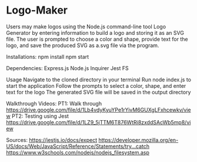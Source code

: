 # Logo-Maker
Users may make logos using the Node.js command-line tool Logo Generator by entering information to build a logo and storing it as an SVG file. The user is prompted to choose a color and shape, provide text for the logo, and save the produced SVG as a.svg file via the program.

Installations:
npm install
npm start


Dependencies:
Express.js
Node.js
Inquirer 
Jest
FS

Usage
Navigate to the cloned directory in your terminal
Run node index.js to start the application
Follow the prompts to select a color, shape, and enter text for the logo
The generated SVG file will be saved in the output directory

Walkthrough Videos:
PT1: Walk through
https://drive.google.com/file/d/1Lb4vdyKyuYPe1rYivM6GUXgLFxhcewkv/view
PT2: Testing using Jest
https://drive.google.com/file/d/1LZ9_5jTTM6T876WtRi8zxddSAcWb5mp8/view


Sources:
https://jestjs.io/docs/expect
https://developer.mozilla.org/en-US/docs/Web/JavaScript/Reference/Statements/try...catch
https://www.w3schools.com/nodejs/nodejs_filesystem.asp
